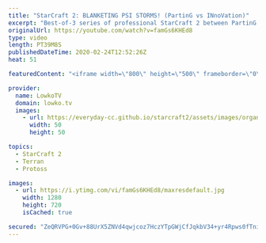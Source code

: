 ```yaml
---
title: "StarCraft 2: BLANKETING PSI STORMS! (PartinG vs INnoVation)"
excerpt: "Best-of-3 series of professional StarCraft 2 between PartinG and INnoVation. In this series we see both players take a similiar approach in each game, but a different route in getting there. INnoVation has always been well known for playing a very mechanical and almost robotic style of Terran where he"
originalUrl: https://youtube.com/watch?v=famGs6KHEd8
type: video
length: PT39M8S
publishedDateTime: 2020-02-24T12:52:26Z
heat: 51

featuredContent: "<iframe width=\"800\" height=\"500\" frameborder=\"0\" src=\"https://www.youtube.com/embed/famGs6KHEd8\" allow=\"accelerometer; autoplay; encrypted-media; gyroscope; picture-in-picture\" allowfullscreen></iframe>"

provider:
  name: LowkoTV
  domain: lowko.tv
  images:
    - url: https://everyday-cc.github.io/starcraft2/assets/images/organizations/lowko.tv-50x50.jpg
      width: 50
      height: 50

topics:
  - StarCraft 2
  - Terran
  - Protoss

images:
  - url: https://i.ytimg.com/vi/famGs6KHEd8/maxresdefault.jpg
    width: 1280
    height: 720
    isCached: true

secured: "ZeQRVPG+0Gv+88UrX5ZNVd4qwjcoz7HczYTpGWjCfJqkbV34+yr4Rpws0fTniAbqlng5j8sKu80z1gh+hlQizl3lr5QP277tMleJJuiHJNcidtxlf9Pph9wAtfXsLdBp3ZOPIACw5yTLTOO+GNWvfIJIRqMXIkOVi7NyXicu9VQCBHhoLpp9lR+gWlaa0pdo94MjF9lMD6yuww+w69FFyxflvINA4sU71KHGxP3KtuwyBDYJcnDNPHJnCOu+uC+NfPONKNFIdtrjQscbQp39N6LMHdNtaS6ScEsz1crAY+nQIRokEDU2luIxamQZKhTF1YhXe7sw2/ZbR4kxrJDh6EIXofMxX+9IKaxZWuBsBaOkGRmJZdvkHqZ9SAbdC0buRV5Nzt7vCrhmSwd4Waa3ZP1q7Kl6ylbXkzcK92Gjxbk=;a+6dw2kVeZnhWmDG3Idpvg=="
---
```


